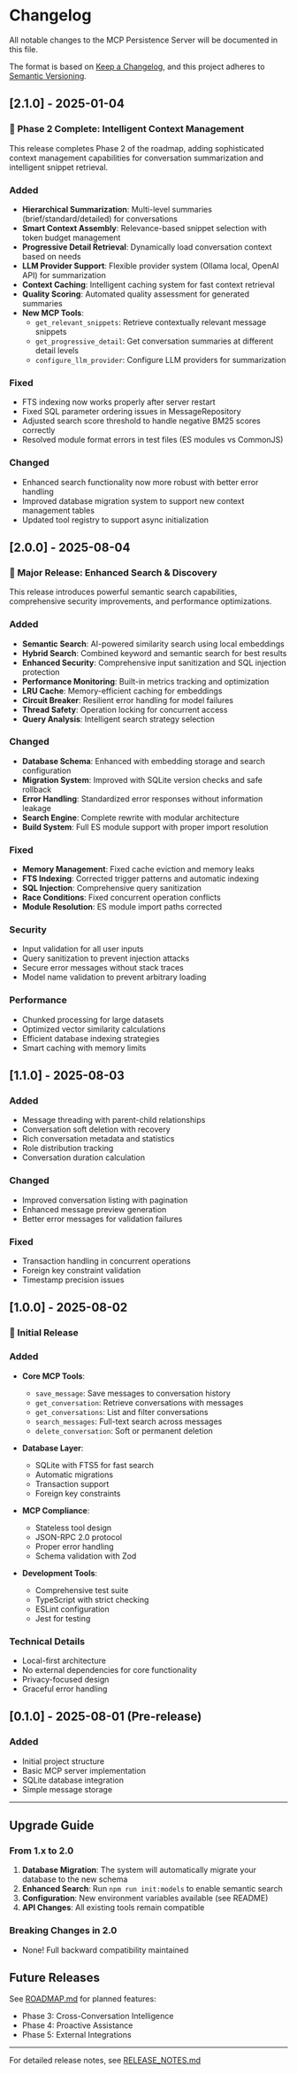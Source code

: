 # Changelog

All notable changes to the MCP Persistence Server will be documented in this file.

The format is based on [Keep a Changelog](https://keepachangelog.com/en/1.0.0/),
and this project adheres to [Semantic Versioning](https://semver.org/spec/v2.0.0.html).

## [2.1.0] - 2025-01-04

### 🎉 Phase 2 Complete: Intelligent Context Management

This release completes Phase 2 of the roadmap, adding sophisticated context management capabilities for conversation summarization and intelligent snippet retrieval.

### Added
- **Hierarchical Summarization**: Multi-level summaries (brief/standard/detailed) for conversations
- **Smart Context Assembly**: Relevance-based snippet selection with token budget management
- **Progressive Detail Retrieval**: Dynamically load conversation context based on needs
- **LLM Provider Support**: Flexible provider system (Ollama local, OpenAI API) for summarization
- **Context Caching**: Intelligent caching system for fast context retrieval
- **Quality Scoring**: Automated quality assessment for generated summaries
- **New MCP Tools**:
  - `get_relevant_snippets`: Retrieve contextually relevant message snippets
  - `get_progressive_detail`: Get conversation summaries at different detail levels
  - `configure_llm_provider`: Configure LLM providers for summarization

### Fixed
- FTS indexing now works properly after server restart
- Fixed SQL parameter ordering issues in MessageRepository
- Adjusted search score threshold to handle negative BM25 scores correctly
- Resolved module format errors in test files (ES modules vs CommonJS)

### Changed
- Enhanced search functionality now more robust with better error handling
- Improved database migration system to support new context management tables
- Updated tool registry to support async initialization

## [2.0.0] - 2025-08-04

### 🎉 Major Release: Enhanced Search & Discovery

This release introduces powerful semantic search capabilities, comprehensive security improvements, and performance optimizations.

### Added
- **Semantic Search**: AI-powered similarity search using local embeddings
- **Hybrid Search**: Combined keyword and semantic search for best results
- **Enhanced Security**: Comprehensive input sanitization and SQL injection protection
- **Performance Monitoring**: Built-in metrics tracking and optimization
- **LRU Cache**: Memory-efficient caching for embeddings
- **Circuit Breaker**: Resilient error handling for model failures
- **Thread Safety**: Operation locking for concurrent access
- **Query Analysis**: Intelligent search strategy selection

### Changed
- **Database Schema**: Enhanced with embedding storage and search configuration
- **Migration System**: Improved with SQLite version checks and safe rollback
- **Error Handling**: Standardized error responses without information leakage
- **Search Engine**: Complete rewrite with modular architecture
- **Build System**: Full ES module support with proper import resolution

### Fixed
- **Memory Management**: Fixed cache eviction and memory leaks
- **FTS Indexing**: Corrected trigger patterns and automatic indexing
- **SQL Injection**: Comprehensive query sanitization
- **Race Conditions**: Fixed concurrent operation conflicts
- **Module Resolution**: ES module import paths corrected

### Security
- Input validation for all user inputs
- Query sanitization to prevent injection attacks
- Secure error messages without stack traces
- Model name validation to prevent arbitrary loading

### Performance
- Chunked processing for large datasets
- Optimized vector similarity calculations
- Efficient database indexing strategies
- Smart caching with memory limits

## [1.1.0] - 2025-08-03

### Added
- Message threading with parent-child relationships
- Conversation soft deletion with recovery
- Rich conversation metadata and statistics
- Role distribution tracking
- Conversation duration calculation

### Changed
- Improved conversation listing with pagination
- Enhanced message preview generation
- Better error messages for validation failures

### Fixed
- Transaction handling in concurrent operations
- Foreign key constraint validation
- Timestamp precision issues

## [1.0.0] - 2025-08-02

### 🚀 Initial Release

### Added
- **Core MCP Tools**:
  - `save_message`: Save messages to conversation history
  - `get_conversation`: Retrieve conversations with messages
  - `get_conversations`: List and filter conversations
  - `search_messages`: Full-text search across messages
  - `delete_conversation`: Soft or permanent deletion

- **Database Layer**:
  - SQLite with FTS5 for fast search
  - Automatic migrations
  - Transaction support
  - Foreign key constraints

- **MCP Compliance**:
  - Stateless tool design
  - JSON-RPC 2.0 protocol
  - Proper error handling
  - Schema validation with Zod

- **Development Tools**:
  - Comprehensive test suite
  - TypeScript with strict checking
  - ESLint configuration
  - Jest for testing

### Technical Details
- Local-first architecture
- No external dependencies for core functionality
- Privacy-focused design
- Graceful error handling

## [0.1.0] - 2025-08-01 (Pre-release)

### Added
- Initial project structure
- Basic MCP server implementation
- SQLite database integration
- Simple message storage

---

## Upgrade Guide

### From 1.x to 2.0

1. **Database Migration**: The system will automatically migrate your database to the new schema
2. **Enhanced Search**: Run `npm run init:models` to enable semantic search
3. **Configuration**: New environment variables available (see README)
4. **API Changes**: All existing tools remain compatible

### Breaking Changes in 2.0
- None! Full backward compatibility maintained

## Future Releases

See [ROADMAP.md](ROADMAP.md) for planned features:
- Phase 3: Cross-Conversation Intelligence
- Phase 4: Proactive Assistance
- Phase 5: External Integrations

---

For detailed release notes, see [RELEASE_NOTES.md](RELEASE_NOTES.md)